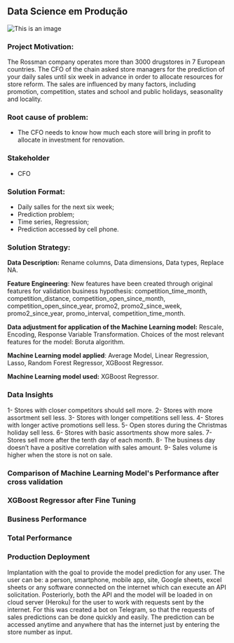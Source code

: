 ## Data Science em Produção
![This is an image](https://advancedinstitute.ai/wp-content/uploads/2019/04/regressao-1170x500.png)

### Project Motivation:

The Rossman company operates more than 3000 drugstores in 7 European countries. The CFO of the chain asked store managers for the prediction of your daily sales until six week in advance in order to allocate resources for store reform.
The sales are influenced by many factors, including promotion, competition, states and school and public holidays, seasonality and locality. 

###  Root cause of problem:

- The CFO needs to know how much each store will bring in profit to allocate in investment for renovation. 
 
###  Stakeholder

- CFO

### Solution Format:

- Daily salles for the next six week;
- Prediction problem; 
- Time series, Regression;
- Prediction accessed by cell phone.

### Solution Strategy: 

**Data Description:** Rename columns, Data dimensions, Data types, Replace NA.

**Feature Engineering**:  New features have been created through original features for validation business hypothesis: competition_time_month, competition_distance, competition_open_since_month, competition_open_since_year, promo2, promo2_since_week, promo2_since_year, promo_interval, competition_time_month.

**Data adjustment for application of the Machine Learning model:** Rescale, Encoding, Response Variable Transformation. Choices of the most relevant features for the model: Boruta algorithm.
 
**Machine Learning model applied**: Average Model, Linear Regression, Lasso, Random Forest Regressor, XGBoost Regressor.
 
**Machine Learning model used:** XGBoost Regressor.

### Data Insights
 
1- Stores with closer competitors should sell more. 
2- Stores with more assortment sell less.
3- Stores with longer competitions sell less.
4- Stores with longer active promotions sell less.
5- Open stores during the Christmas holiday sell less.
6- Stores with basic assortments show more sales. 
7- Stores sell more after the tenth day of each month.
8- The business day doesn’t have a positive correlation with sales amount. 
9- Sales volume is higher when the store is not on sale.

### Comparison of Machine Learning Model's Performance after cross validation 

### XGBoost Regressor after Fine Tuning 

### Business Performance

### Total Performance

### Production Deployment

Implantation with the goal to provide the model prediction for any user. The user can be: a person, smartphone, mobile app, site, Google sheets, excel sheets or any software connected on the internet which can execute an API solicitation. 
Posteriorly, both the API and the model will be loaded in on cloud server (Heroku) for the user to work with requests sent by the internet. For this was created a bot on Telegram, so that the requests of sales predictions can be done quickly and easily. The prediction can be accessed anytime and anywhere that has the internet just by entering the store number as input.





 


